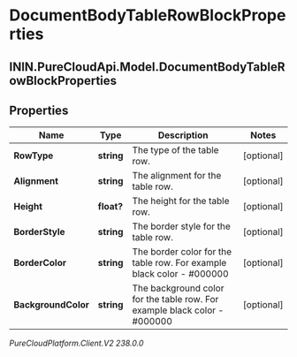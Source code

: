 # DocumentBodyTableRowBlockProperties

## ININ.PureCloudApi.Model.DocumentBodyTableRowBlockProperties

## Properties

|Name | Type | Description | Notes|
|------------ | ------------- | ------------- | -------------|
| **RowType** | **string** | The type of the table row. | [optional] |
| **Alignment** | **string** | The alignment for the table row. | [optional] |
| **Height** | **float?** | The height for the table row. | [optional] |
| **BorderStyle** | **string** | The border style for the table row. | [optional] |
| **BorderColor** | **string** | The border color for the table row. For example black color - #000000 | [optional] |
| **BackgroundColor** | **string** | The background color for the table row. For example black color - #000000 | [optional] |



_PureCloudPlatform.Client.V2 238.0.0_
